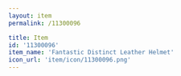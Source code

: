 ```yaml
---
layout: item
permalink: /11300096

title: Item
id: '11300096'
item_name: 'Fantastic Distinct Leather Helmet'
icon_url: 'item/icon/11300096.png'
---
```

